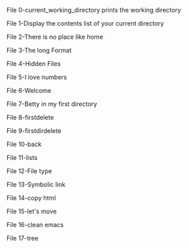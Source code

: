 File 0-current_working_directory prints the working directory

File 1-Display the contents list of your current directory

File 2-There is no place like home

File 3-The long Format

File 4-Hidden Files

File 5-I love numbers

File 6-Welcome

File 7-Betty in my first directory

File 8-firstdelete

File 9-firstdirdelete

File 10-back

File 11-lists

File 12-File type

File 13-Symbolic link

File 14-copy html

File 15-let's move

File 16-clean emacs

File 17-tree

